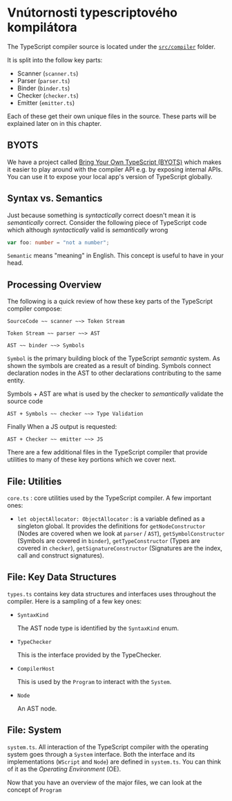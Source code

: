# Vnútornosti  typescriptového kompilátora

The TypeScript compiler source is located under the [`src/compiler`](https://github.com/Microsoft/TypeScript/tree/master/src/compiler) folder.

It is split into the follow key parts:

* Scanner \(`scanner.ts`\)
* Parser \(`parser.ts`\)
* Binder \(`binder.ts`\)
* Checker \(`checker.ts`\)
* Emitter \(`emitter.ts`\)

Each of these get their own unique files in the source. These parts will be explained later on in this chapter.

## BYOTS

We have a project called [Bring Your Own TypeScript \(BYOTS\)](https://github.com/basarat/byots) which makes it easier to play around with the compiler API e.g. by exposing internal APIs. You can use it to expose your local app's version of TypeScript globally.

## Syntax vs. Semantics

Just because something is _syntactically_ correct doesn't mean it is _semantically_ correct. Consider the following piece of TypeScript code which although _syntactically_ valid is _semantically_ wrong

```typescript
var foo: number = "not a number";
```

`Semantic` means "meaning" in English. This concept is useful to have in your head.

## Processing Overview

The following is a quick review of how these key parts of the TypeScript compiler compose:

```text
SourceCode ~~ scanner ~~> Token Stream
```

```text
Token Stream ~~ parser ~~> AST
```

```text
AST ~~ binder ~~> Symbols
```

`Symbol` is the primary building block of the TypeScript _semantic_ system. As shown the symbols are created as a result of binding. Symbols connect declaration nodes in the AST to other declarations contributing to the same entity.

Symbols + AST are what is used by the checker to _semantically_ validate the source code

```text
AST + Symbols ~~ checker ~~> Type Validation
```

Finally When a JS output is requested:

```text
AST + Checker ~~ emitter ~~> JS
```

There are a few additional files in the TypeScript compiler that provide utilities to many of these key portions which we cover next.

## File: Utilities

`core.ts` : core utilities used by the TypeScript compiler. A few important ones:

* `let objectAllocator: ObjectAllocator` : is a variable defined as a singleton global. It provides the definitions for `getNodeConstructor` \(Nodes are covered when we look at `parser` / `AST`\), `getSymbolConstructor` \(Symbols are covered in `binder`\), `getTypeConstructor` \(Types are covered in `checker`\), `getSignatureConstructor` \(Signatures are the index, call and construct signatures\).

## File: Key Data Structures

`types.ts` contains key data structures and interfaces uses throughout the compiler. Here is a sampling of a few key ones:

* `SyntaxKind`

  The AST node type is identified by the `SyntaxKind` enum.

* `TypeChecker`

  This is the interface provided by the TypeChecker.

* `CompilerHost`

  This is used by the `Program` to interact with the `System`.

* `Node`

  An AST node.

## File: System

`system.ts`. All interaction of the TypeScript compiler with the operating system goes through a `System` interface. Both the interface and its implementations \(`WScript` and `Node`\) are defined in `system.ts`. You can think of it as the _Operating Environment_ \(OE\).

Now that you have an overview of the major files, we can look at the concept of `Program`

